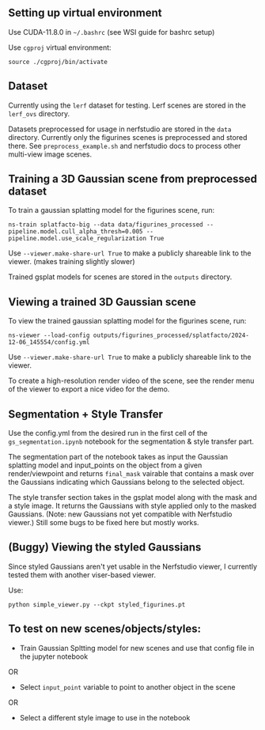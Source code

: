 ## Setting up virtual environment

Use CUDA-11.8.0 in `~/.bashrc` (see WSI guide for bashrc setup)

Use `cgproj` virtual environment:
```
source ./cgproj/bin/activate
```

## Dataset

Currently using the `lerf` dataset for testing. Lerf scenes are stored in the `lerf_ovs` directory.

Datasets preprocessed for usage in nerfstudio are stored in the `data` directory. Currently only the figurines scenes is preprocessed and stored there. See `preprocess_example.sh` and nerfstudio docs to process other multi-view image scenes.

## Training a 3D Gaussian scene from preprocessed dataset

To train a gaussian splatting model for the figurines scene, run:
```
ns-train splatfacto-big --data data/figurines_processed --pipeline.model.cull_alpha_thresh=0.005 --pipeline.model.use_scale_regularization True
```

Use `--viewer.make-share-url True` to make a publicly shareable link to the viewer. (makes training slightly slower)

Trained gsplat models for scenes are stored in the `outputs` directory. 

## Viewing a trained 3D Gaussian scene

To view the trained gaussian splatting model for the figurines scene, run:
```
ns-viewer --load-config outputs/figurines_processed/splatfacto/2024-12-06_145554/config.yml
```

Use `--viewer.make-share-url True` to make a publicly shareable link to the viewer. 

To create a high-resolution render video of the scene, see the render menu of the viewer to export a nice video for the demo.

## Segmentation + Style Transfer

Use the config.yml from the desired run in the first cell of the `gs_segmentation.ipynb` notebook for the segmentation & style transfer part.

The segmentation part of the notebook takes as input the Gaussian splatting model and input_points on the object from a given render/viewpoint and returns `final_mask` vairable that contains a mask over the Gaussians indicating which Gaussians belong to the selected object.

The style transfer section takes in the gsplat model along with the mask and a style image. It returns the Gaussians with style applied only to the masked Gaussians. (Note: new Gaussians not yet compatible with Nerfstudio viewer.) Still some bugs to be fixed here but mostly works.

## (Buggy) Viewing the styled Gaussians

Since styled Gaussians aren't yet usable in the Nerfstudio viewer, I currently tested them with another viser-based viewer.

Use:
```
python simple_viewer.py --ckpt styled_figurines.pt
```

## To test on new scenes/objects/styles:

- Train Gaussian Spltting model for new scenes and use that config file in the jupyter notebook

OR

- Select `input_point` variable to point to another object in the scene

OR

- Select a different style image to use in the notebook


